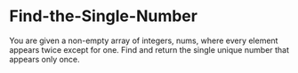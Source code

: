 # Find-the-Single-Number
You are given a non-empty array of integers, nums, where every element appears twice except for one. Find and return the single unique number that appears only once.
